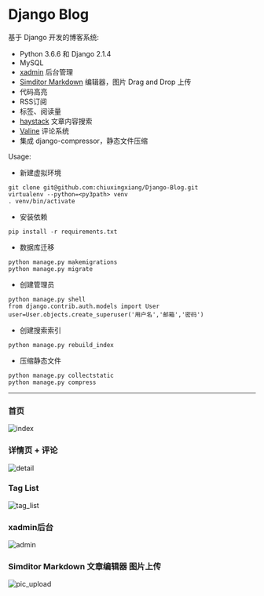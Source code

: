 # Django Blog

基于 Django 开发的博客系统:

- Python 3.6.6 和 Django 2.1.4
- MySQL
- [xadmin](https://github.com/sshwsfc/xadmin) 后台管理
- [Simditor Markdown](https://github.com/istommao/django-simditor) 编辑器，图片 Drag and Drop 上传
- 代码高亮
- RSS订阅
- 标签、阅读量
- [haystack](https://github.com/django-haystack/django-haystack) 文章内容搜索
- [Valine](https://github.com/xCss/Valine) 评论系统
- 集成 django-compressor，静态文件压缩

Usage:

- 新建虚拟环境

```
git clone git@github.com:chiuxingxiang/Django-Blog.git
virtualenv --python=<py3path> venv
. venv/bin/activate
```

- 安装依赖

```
pip install -r requirements.txt
```

- 数据库迁移

```
python manage.py makemigrations
python manage.py migrate
```

- 创建管理员

```
python manage.py shell  
from django.contrib.auth.models import User  
user=User.objects.create_superuser('用户名','邮箱','密码')
```

- 创建搜索索引

```
python manage.py rebuild_index
```

- 压缩静态文件

```
python manage.py collectstatic
python manage.py compress
```
------

### 首页

![index](/github_pic/index.png)

### 详情页 + 评论

![detail](/github_pic/detail.png)

### Tag List

![tag_list](/github_pic/tag.png)

### xadmin后台

![admin](/github_pic/admin.png)

### Simditor Markdown 文章编辑器 图片上传

![pic_upload](/github_pic/pic_upload.png)
